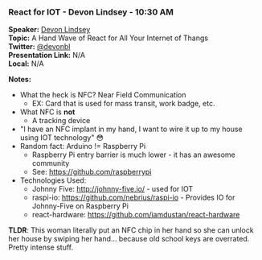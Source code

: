 ### React for IOT - Devon Lindsey - 10:30 AM
**Speaker:** [Devon Lindsey](https://github.com/devonbl) <br>
**Topic:** A Hand Wave of React for All Your Internet of Thangs <br>
**Twitter:** [@devonbl](https://twitter.com/devonbl) <br>
**Presentation Link:** N/A <br>
**Local:** N/A <br>

**Notes:**
- What the heck is NFC? Near Field Communication
    + EX: Card that is used for mass transit, work badge, etc.
- What NFC is **not**
    + A tracking device
- "I have an NFC implant in my hand, I want to wire it up to my house using IOT technology" 😳
- Random fact: Arduino != Raspberry Pi
    + Raspberry Pi entry barrier is much lower - it has an awesome community
    + See: https://github.com/raspberrypi
- Technologies Used:
    + Johnny Five: http://johnny-five.io/ - used for IOT
    + raspi-io: https://github.com/nebrius/raspi-io - Provides IO for Johnny-Five on Raspberry Pi
    + react-hardware: https://github.com/iamdustan/react-hardware

**TLDR**: This woman literally put an NFC chip in her hand so she can unlock her house by swiping her hand... because old school keys are overrated. Pretty intense stuff.